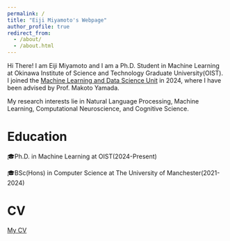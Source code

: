 ```yaml
---
permalink: /
title: "Eiji Miyamoto's Webpage"
author_profile: true
redirect_from: 
  - /about/
  - /about.html
---
```


Hi There! I am Eiji Miyamoto and I am a Ph.D. Student in Machine Learning at Okinawa Institute of Science and Technology Graduate University(OIST).
I joined the [Machine Learning and Data Science Unit](https://www.oist.jp/research/research-units/mlds) in 2024, where I have been advised by Prof. Makoto Yamada. 

My research interests lie in Natural Language Processing, Machine Learning, Computational Neuroscience, and Cognitive Science.

Education
======
🎓Ph.D. in Machine Learning at OIST(2024-Present)

🎓BSc(Hons) in Computer Science at The University of Manchester(2021-2024)

CV
======
[My CV](https://docs.google.com/document/d/1jhWC1TWoc1dBJrZVXbchFEcl_OLH9j6JiTyloHqjNuc/edit?usp=sharing)
